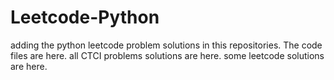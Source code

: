# Leetcode-Python
adding the python leetcode problem solutions in this repositories. 
The code files are here.
all CTCI problems solutions are here.
some leetcode solutions are here.

































































































































































































































































































































































































































































































































































































































































































































































































































